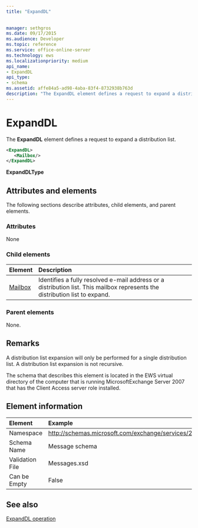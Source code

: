 ```yaml
---
title: "ExpandDL"
 
 
manager: sethgros
ms.date: 09/17/2015
ms.audience: Developer
ms.topic: reference
ms.service: office-online-server
ms.technology: ews
ms.localizationpriority: medium
api_name:
- ExpandDL
api_type:
- schema
ms.assetid: affe84a5-ad98-4aba-83f4-8732938b763d
description: "The ExpandDL element defines a request to expand a distribution list."
---
```


# ExpandDL

The **ExpandDL** element defines a request to expand a distribution list. 
  
```xml
<ExpandDL>
   <Mailbox/>
</ExpandDL>
```

 **ExpandDLType**
## Attributes and elements

The following sections describe attributes, child elements, and parent elements.
  
### Attributes

None
  
### Child elements

|**Element**|**Description**|
|:-----|:-----|
|[Mailbox](mailbox.md) <br/> |Identifies a fully resolved e-mail address or a distribution list. This mailbox represents the distribution list to expand.  <br/> |
   
### Parent elements

None.
  
## Remarks

A distribution list expansion will only be performed for a single distribution list. A distribution list expansion is not recursive.
  
The schema that describes this element is located in the EWS virtual directory of the computer that is running MicrosoftExchange Server 2007 that has the Client Access server role installed.
  
## Element information

|Element|Example|
|:-----|:-----|
|Namespace  <br/> |http://schemas.microsoft.com/exchange/services/2006/messages  <br/> |
|Schema Name  <br/> |Message schema  <br/> |
|Validation File  <br/> |Messages.xsd  <br/> |
|Can be Empty  <br/> |False  <br/> |
   
## See also



[ExpandDL operation](expanddl-operation.md)

